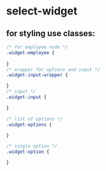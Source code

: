 # select-widget

## for styling use classes:

```css
/* for employee node */
.widget-employee {
    
}
/* wrapper for options and input */
.widget-input-wrapper {

}
/* input */
.widget-input {

}

/* list of options */
.widget-options {

}

/* single option */
.widget-option {

}
```
